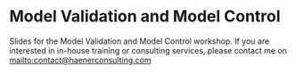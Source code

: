 Model Validation and Model Control
=========

Slides for the Model Validation and Model Control workshop.
If you are interested in in-house training or consulting services, please contact me on <mailto:contact@haenerconsulting.com>

